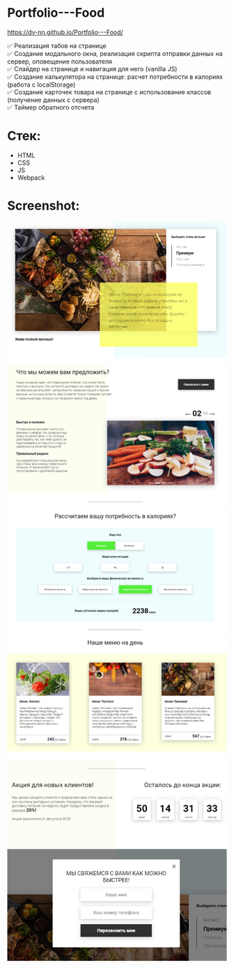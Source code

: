 # Portfolio---Food     

 https://dv-nn.github.io/Portfolio---Food/  

:white_check_mark: Реализация табов на странице      
:white_check_mark: Создание модального окна, реализация скрипта отправки данных на сервер, оповещение пользователя     
:white_check_mark: Слайдер на странице и навигация для него (vanilla JS)    
:white_check_mark: Создание калькулятора на странице: расчет потребности в калориях (работа с localStorage)    
:white_check_mark: Создание карточек товара на странице с использование классов (получение данных с сервера)    
:white_check_mark: Таймер обратного отсчета  

# Стек:      
- HTML        
- CSS        
- JS        
- Webpack      


# Screenshot:      
![alt text](screenshots/img1.png "Переключение табов")        
![alt text](screenshots/img2.png "Слайдер")      
![alt text](screenshots/img3.png "Калькулятор (потребность в калориях)")      
![alt text](screenshots/img4.png "Карточки товара")      
![alt text](screenshots/img5.png "Таймер обратного отсчета")      
![alt text](screenshots/img6.png "Модальное окно")     

